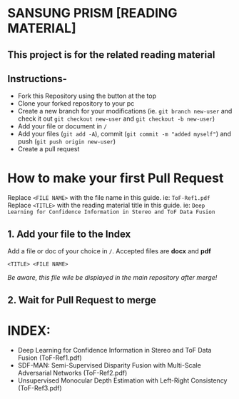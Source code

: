 # SANSUNG PRISM [READING MATERIAL]

## This project is for the related reading material

## Instructions-

- Fork this Repository using the button at the top
- Clone your forked repository to your pc
- Create a new branch for your modifications (ie. `git branch new-user` and check it out `git checkout new-user` and `git checkout -b new-user`)
- Add your file or document in `/`
- Add your files (`git add -A`), commit (`git commit -m "added myself"`) and push (`git push origin new-user`)
- Create a pull request

# How to make your first Pull Request

Replace `<FILE NAME>` with the file name in this guide. ie: `ToF-Ref1.pdf`
Replace `<TITLE>` with the reading material title in this guide. ie: `Deep Learning for Confidence Information in Stereo and ToF Data Fusion`

## 1. Add your file to the Index

Add a file or doc of your choice in `/`. Accepted files are **docx** and **pdf**

```
<TITLE> <FILE NAME>
```

_Be aware, this file wile be displayed in the main repository after merge!_

## 2. Wait for Pull Request to merge


# INDEX:
- Deep Learning for Confidence Information in Stereo and ToF Data Fusion (ToF-Ref1.pdf)
- SDF-MAN: Semi-Supervised Disparity Fusion with Multi-Scale Adversarial Networks (ToF-Ref2.pdf)
- Unsupervised Monocular Depth Estimation with Left-Right Consistency (ToF-Ref3.pdf)
